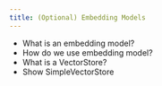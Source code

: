 ```yaml
---
title: (Optional) Embedding Models
---
```


* What is an embedding model?
* How do we use embedding model?
* What is a VectorStore?
* Show SimpleVectorStore
